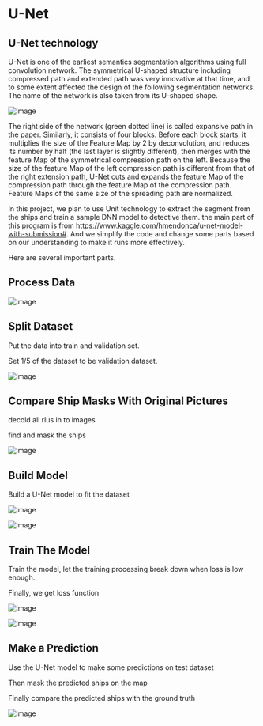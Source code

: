 U-Net
===========





U-Net technology
-------
  
  
  
  U-Net is one of the earliest semantics segmentation algorithms using full convolution network. The symmetrical U-shaped structure including compressed path and extended path was very innovative at that time, and to some extent affected the design of the following segmentation networks. The name of the network is also taken from its U-shaped shape.



![image](https://github.com/SiriusZhangyu/machine-learning-project/blob/patch-2/U-Net/unet.png)

  
  
  The right side of the network (green dotted line) is called expansive path in the paper. Similarly, it consists of four blocks. Before each block starts, it multiplies the size of the Feature Map by 2 by deconvolution, and reduces its number by half (the last layer is slightly different), then merges with the feature Map of the symmetrical compression path on the left. Because the size of the feature Map of the left compression path is different from that of the right extension path, U-Net cuts and expands the feature Map of the compression path through the feature Map of the compression path. Feature Maps of the same size of the spreading path are normalized.

  In this project, we plan to use Unit technology to extract the segment from the ships and train a sample DNN model to detective them. the main part of this program is from https://www.kaggle.com/hmendonca/u-net-model-with-submission#. And we simplify the code and change some parts based on our understanding to make it runs more effectively. 
  
  Here are several important parts.
  
  
  
  
 Process Data
  ------
  
  
  ![image](https://github.com/SiriusZhangyu/machine-learning-project/blob/patch-2/U-Net/parameters.png)
  
 
 
 Split Dataset
  -----
  
  Put the data into train and validation set.
  
  Set 1/5 of the dataset to be validation dataset.
  
  
  ![image](https://github.com/SiriusZhangyu/machine-learning-project/blob/patch-2/U-Net/split.JPG)
  
  Compare Ship Masks With Original Pictures
  -----
  
  
  decold all rlus in to images
  
  find and mask the ships
  
  
  ![image](https://github.com/SiriusZhangyu/machine-learning-project/blob/patch-2/U-Net/mask.png)
  
  
  Build Model
  -------
  
  Build a U-Net model to fit the dataset
 

![image](https://github.com/SiriusZhangyu/machine-learning-project/blob/patch-2/U-Net/Model1.png)
  
  
  ![image](https://github.com/SiriusZhangyu/machine-learning-project/blob/patch-2/U-Net/Model2.png)
  
 
 Train The Model
  -----
  
  
  Train the model, let the training processing break down when loss is low enough.
  
  Finally, we get loss function
  
  ![image](https://github.com/SiriusZhangyu/machine-learning-project/blob/patch-2/U-Net/Model_fit1.png)
  
  
  ![image](https://github.com/SiriusZhangyu/machine-learning-project/blob/patch-2/U-Net/Model_fit2.png)
  
  
  Make a Prediction
  ------
  
  
  Use the U-Net model to make some predictions on test dataset
  
  Then mask the predicted ships on the map
  
  Finally compare the predicted ships with the ground truth
  
  
  ![image](https://github.com/SiriusZhangyu/machine-learning-project/blob/patch-2/U-Net/Prediction.png)
  
